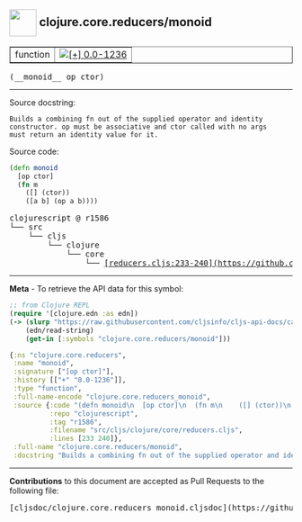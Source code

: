 ## <img width="48px" valign="middle" src="http://i.imgur.com/Hi20huC.png"> clojure.core.reducers/monoid

 <table border="1">
<tr>

<td>function</td>
<td><a href="https://github.com/cljsinfo/cljs-api-docs/tree/0.0-1236"><img valign="middle" alt="[+] 0.0-1236" src="https://img.shields.io/badge/+-0.0--1236-lightgrey.svg"></a> </td>
</tr>
</table>

 <samp>
(__monoid__ op ctor)<br>
</samp>

---




Source docstring:

```
Builds a combining fn out of the supplied operator and identity
constructor. op must be associative and ctor called with no args
must return an identity value for it.
```

Source code:

```clj
(defn monoid
  [op ctor]
  (fn m
    ([] (ctor))
    ([a b] (op a b))))
```

 <pre>
clojurescript @ r1586
└── src
    └── cljs
        └── clojure
            └── core
                └── <ins>[reducers.cljs:233-240](https://github.com/clojure/clojurescript/blob/r1586/src/cljs/clojure/core/reducers.cljs#L233-L240)</ins>
</pre>


---

__Meta__ - To retrieve the API data for this symbol:

```clj
;; from Clojure REPL
(require '[clojure.edn :as edn])
(-> (slurp "https://raw.githubusercontent.com/cljsinfo/cljs-api-docs/catalog/cljs-api.edn")
    (edn/read-string)
    (get-in [:symbols "clojure.core.reducers/monoid"]))
```

```clj
{:ns "clojure.core.reducers",
 :name "monoid",
 :signature ["[op ctor]"],
 :history [["+" "0.0-1236"]],
 :type "function",
 :full-name-encode "clojure.core.reducers_monoid",
 :source {:code "(defn monoid\n  [op ctor]\n  (fn m\n    ([] (ctor))\n    ([a b] (op a b))))",
          :repo "clojurescript",
          :tag "r1586",
          :filename "src/cljs/clojure/core/reducers.cljs",
          :lines [233 240]},
 :full-name "clojure.core.reducers/monoid",
 :docstring "Builds a combining fn out of the supplied operator and identity\nconstructor. op must be associative and ctor called with no args\nmust return an identity value for it."}

```

---

__Contributions__ to this document are accepted as Pull Requests to the following file:

 <pre>
[cljsdoc/clojure.core.reducers_monoid.cljsdoc](https://github.com/cljsinfo/cljs-api-docs/blob/master/cljsdoc/clojure.core.reducers_monoid.cljsdoc)
</pre>


